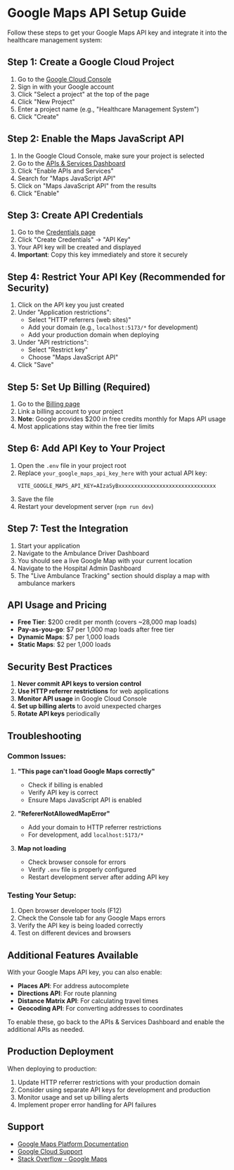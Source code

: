 # Google Maps API Setup Guide

Follow these steps to get your Google Maps API key and integrate it into the healthcare management system:

## Step 1: Create a Google Cloud Project

1. Go to the [Google Cloud Console](https://console.cloud.google.com/)
2. Sign in with your Google account
3. Click "Select a project" at the top of the page
4. Click "New Project"
5. Enter a project name (e.g., "Healthcare Management System")
6. Click "Create"

## Step 2: Enable the Maps JavaScript API

1. In the Google Cloud Console, make sure your project is selected
2. Go to the [APIs & Services Dashboard](https://console.cloud.google.com/apis/dashboard)
3. Click "Enable APIs and Services"
4. Search for "Maps JavaScript API"
5. Click on "Maps JavaScript API" from the results
6. Click "Enable"

## Step 3: Create API Credentials

1. Go to the [Credentials page](https://console.cloud.google.com/apis/credentials)
2. Click "Create Credentials" → "API Key"
3. Your API key will be created and displayed
4. **Important**: Copy this key immediately and store it securely

## Step 4: Restrict Your API Key (Recommended for Security)

1. Click on the API key you just created
2. Under "Application restrictions":
   - Select "HTTP referrers (web sites)"
   - Add your domain (e.g., `localhost:5173/*` for development)
   - Add your production domain when deploying
3. Under "API restrictions":
   - Select "Restrict key"
   - Choose "Maps JavaScript API"
4. Click "Save"

## Step 5: Set Up Billing (Required)

1. Go to the [Billing page](https://console.cloud.google.com/billing)
2. Link a billing account to your project
3. **Note**: Google provides $200 in free credits monthly for Maps API usage
4. Most applications stay within the free tier limits

## Step 6: Add API Key to Your Project

1. Open the `.env` file in your project root
2. Replace `your_google_maps_api_key_here` with your actual API key:
   ```
   VITE_GOOGLE_MAPS_API_KEY=AIzaSyBxxxxxxxxxxxxxxxxxxxxxxxxxxxxxxx
   ```
3. Save the file
4. Restart your development server (`npm run dev`)

## Step 7: Test the Integration

1. Start your application
2. Navigate to the Ambulance Driver Dashboard
3. You should see a live Google Map with your current location
4. Navigate to the Hospital Admin Dashboard
5. The "Live Ambulance Tracking" section should display a map with ambulance markers

## API Usage and Pricing

- **Free Tier**: $200 credit per month (covers ~28,000 map loads)
- **Pay-as-you-go**: $7 per 1,000 map loads after free tier
- **Dynamic Maps**: $7 per 1,000 loads
- **Static Maps**: $2 per 1,000 loads

## Security Best Practices

1. **Never commit API keys to version control**
2. **Use HTTP referrer restrictions** for web applications
3. **Monitor API usage** in Google Cloud Console
4. **Set up billing alerts** to avoid unexpected charges
5. **Rotate API keys** periodically

## Troubleshooting

### Common Issues:

1. **"This page can't load Google Maps correctly"**
   - Check if billing is enabled
   - Verify API key is correct
   - Ensure Maps JavaScript API is enabled

2. **"RefererNotAllowedMapError"**
   - Add your domain to HTTP referrer restrictions
   - For development, add `localhost:5173/*`

3. **Map not loading**
   - Check browser console for errors
   - Verify `.env` file is properly configured
   - Restart development server after adding API key

### Testing Your Setup:

1. Open browser developer tools (F12)
2. Check the Console tab for any Google Maps errors
3. Verify the API key is being loaded correctly
4. Test on different devices and browsers

## Additional Features Available

With your Google Maps API key, you can also enable:

- **Places API**: For address autocomplete
- **Directions API**: For route planning
- **Distance Matrix API**: For calculating travel times
- **Geocoding API**: For converting addresses to coordinates

To enable these, go back to the APIs & Services Dashboard and enable the additional APIs as needed.

## Production Deployment

When deploying to production:

1. Update HTTP referrer restrictions with your production domain
2. Consider using separate API keys for development and production
3. Monitor usage and set up billing alerts
4. Implement proper error handling for API failures

## Support

- [Google Maps Platform Documentation](https://developers.google.com/maps/documentation)
- [Google Cloud Support](https://cloud.google.com/support)
- [Stack Overflow - Google Maps](https://stackoverflow.com/questions/tagged/google-maps)